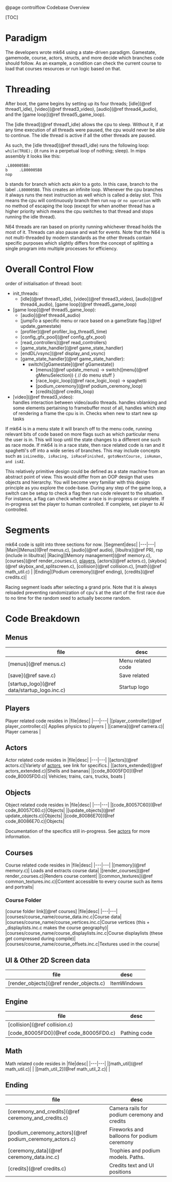 @page controlflow Codebase Overview

[TOC]

# Paradigm
The developers wrote mk64 using a state-driven paradigm. Gamestate, gamemode, course, actors, structs, and more decide which branches code should follow. As an example, a condition can check the current course to load that courses resources or run logic based on that.

# Threading
After boot, the game begins by setting up its four threads; [idle](@ref thread1_idle), [video](@ref thread3_video), [audio](@ref thread4_audio), and the [game loop](@ref thread5_game_loop).

The [idle thread](@ref thread1_idle) allows the cpu to sleep. Without it, if at any time execution of all threads were paused, the cpu would never be able to continue. The idle thread is active if all the other threads are paused.

As such, the [idle thread](@ref thread1_idle) runs the following loop: `while(TRUE);` (it runs in a perpetual loop of nothing; sleep). In mips assembly it looks like this:
```
.L800005B8:
b     .L800005B8
nop   
```
b stands for branch which acts akin to a goto. In this case, branch to the label `.L800005B8`. This creates an infinite loop. Whenever the cpu branches it always runs the next instruction as well which is called a delay slot. This means the cpu will continuously branch then run `nop` or `no operation` with no method of escaping the loop (except for when another thread has a higher priority which means the cpu switches to that thread and stops running the idle thread).

N64 threads are ran based on priority running whichever thread holds the most of it. Threads can also pause and wait for events. Note that the N64 is not multi-threaded by modern standards as the other threads contain specific purposes which slightly differs from the concept of splitting a single program into multiple processes for efficiency.

# Overall Control Flow
order of initialisation of thread:
boot:
* init_threads:<br />
  * [idle](@ref thread1_idle), [video](@ref thread3_video), [audio](@ref thread4_audio), [game loop](@ref thread5_game_loop)<br />
* [game loop](@ref thread5_game_loop):<br />
  * [audio](@ref thread4_audio)<br />
  * [jumpTo a specific menu or race based on a gameState flag.](@ref update_gamestate)<br />
  * [profiler](@ref profiler_log_thread5_time)<br />
  * [config_gfx_pool](@ref config_gfx_pool)<br />
  * [read_controllers](@ref read_controllers)<br />
  * [game_state_handler](@ref game_state_handler)<br />
  * [endDL/vsync](@ref display_and_vsync)<br />
  * [game_state_handler](@ref game_state_handler):<br />
    * switch([gGamestate](@ref gGamestate))<br />
      * [menus](@ref update_menus) -> switch([menu](@ref gMenuSelection)) { // do menu stuff }<br />
      * [race_logic_loop](@ref race_logic_loop) -> spaghetti<br />
      * [podium_ceremony](@ref podium_ceremony_loop)<br />
      * [credits](@ref credits_loop)<br />
* [video](@ref thread3_video):<br />
  handles interaction between video/audio threads.
  handles vblanking and some elements pertaining to framebuffer
  most of all, handles which step of rendering a frame the cpu is in.
  Checks when new to start new sp tasks


If mk64 is in a menu state it will branch off to the menu code, running relevant bits of code based on more flags such as which particular menu the user is in. This will loop until the state changes to a different one such as race mode. If mk64 is in a race state, then race related code is ran and it spaghetti's off into a wide series of branches. This may include concepts such as `isLinedUp, isRacing, isRaceFinished, gotoNextCourse, isHuman, and isAI`.

This relatively primitive design could be defined as a state machine from an abstract point of view. This would differ from an OOP design that uses objects and hierarchy. You will become very familiar with this design principle as you explore the code-base. During any step of the game loop, a switch can be setup to check a flag then run code relevant to the situation. For instance, a flag can check whether a race is in-progress or complete. If in-progress set the player to human controlled. If complete, set player to AI controlled.

# Segments
mk64 code is split into three sections for now.
|Segment|desc|
|---|---|
|Main|[Menus](@ref menus.c), [audio](@ref audio), [libultra](@ref PR), rsp (include in libultra)|
|Racing|[Memory management](@ref memory.c), [courses](@ref render_courses.c), [players](player_controller.c), [actors](@ref actors.c), [skybox](@ref skybox_and_splitscreen.c), [collision](@ref collision.c), [math](@ref math_util.c) |
|Ending|[Podium ceremony](@ref ending), [credits](@ref credits.c)|

Racing segment loads after selecting a grand prix. Note that it is always reloaded preventing randomization of cpu's at the start of the first race due to no time for the random seed to actually become random.

# Code Breakdown

## Menus
|file|desc|
|---|---|
|[menus](@ref menus.c)| Menu related code |
|[save](@ref save.c)| Save related |
|[startup_logo](@ref data/startup_logo.inc.c)|Startup logo|

## Players
Player related code resides in
|file|desc|
|---|---|
|[player_controller](@ref player_controller.c)| Applies physics to players |
|[camera](@ref camera.c)| Player cameras |

## Actors
Actor related code resides in
|file|desc|
|---|---|
|[actors](@ref actors.c)|Variety of [actors](actorsmenu.html), see link for specifics.|
|[actors_extended](@ref actors_extended.c)|Shells and bananas|
|[code_80005FD0](@ref code_80005FD0.c)| Vehicles; trains, cars, trucks, boats |

## Objects
Object related code resides in
|file|desc|
|---|---|
|[code_80057C60](@ref code_80057C60.c)|Objects|
|[update_objects](@ref update_objects.c)|Objects|
|[code_80086E70](@ref code_80086E70.c)|Objects|

Documentation of the specifics still in-progress. See [actors](actorsmenu.html) for more information.

## Courses
Course related code resides in
|file|desc|
|---|---|
|[memory](@ref memory.c)| Loads and extracts course data|
|[render_courses](@ref render_courses.c)|Renders course content|
|[common_textures](@ref common_textures.inc.c)|Content accessible to every course such as items and portraits|

### Course Folder
[course folder link][@ref courses]
|file|desc|
|---|---|
|courses/course_name/course_data.inc.c|Course data|
|courses/course_name/course_vertices.inc.c|Course vertices (this + _displaylists.inc.c makes the course geography)|
|courses/course_name/course_displaylists.inc.c|Course displaylists (these get compressed during compile)|
|courses/course_name/course_offsets.inc.c|Textures used in the course|

## UI & Other 2D Screen data
|file|desc|
|---|---|
|[render_objects](@ref render_objects.c)|ItemWindows|

## Engine
|file|desc|
|---|---|
|[collision](@ref collision.c)| |
|[code_80005FD0](@ref code_80005FD0.c)| Pathing code |

## Math
Math related code resides in
|file|desc|
|---|---|
|[math_util](@ref math_util.c)| |
|[math_util_2](@ref math_util_2.c)| |  

## Ending
|file|desc|
|---|---|
|[ceremony_and_credits](@ref ceremony_and_credits.c)|Camera rails for podium ceremony and credits|
|[podium_ceremony_actors](@ref podium_ceremony_actors.c)|Fireworks and balloons for podium ceremony|
|[ceremony_data](@ref ceremony_data.inc.c)|Trophies and podium models. Paths.|
|[credits](@ref credits.c)|Credits text and UI positions|  
